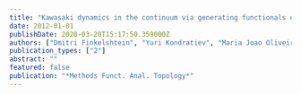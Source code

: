 ```yaml
---
title: "Kawasaki dynamics in the continuum via generating functionals evolution"
date: 2012-01-01
publishDate: 2020-03-20T15:17:50.359000Z
authors: ["Dmitri Finkelshtein", "Yuri Kondratiev", "Maria Joao Oliveira"]
publication_types: ["2"]
abstract: ""
featured: false
publication: "*Methods Funct. Anal. Topology*"
---
```



